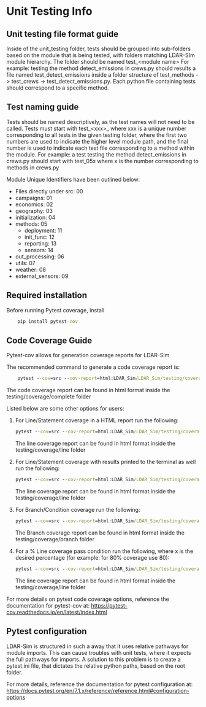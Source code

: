 
# Unit Testing Info

## Unit testing file format guide

Inside of the unit_testing folder, tests should be grouped into sub-folders based on the module that is being tested, with folders matching LDAR-SIm module hierarchy. The folder should be named test_\<module name> For example: testing the method detect_emissions in crews.py should results a file named test_detect_emissions inside a folder structure of test_methods -> test_crews -> test_detect_emissions.py. Each python file containing tests should correspond to a specific method.

## Test naming guide

Tests should be named descriptively, as the test names will not need to be called. Tests must start with test_\<xxx>_ where xxx is a unique number corresponding to all tests in the given testing folder, where the first two numbers are used to indicate the higher level module path, and the final number is used to indicate each test file corresponding to a method within the module. For example: a test testing the method detect_emissions in crews.py should start with test_05x where x is the number corresponding to methods in crews.py

Module Unique Identifiers have been outlined below:

- Files directly under src: 00
- campaigns: 01
- economics: 02
- geography: 03
- initialization: 04
- methods: 05
  - deployment: 11
  - init_func: 12
  - reporting: 13
  - sensors: 14
- out_processing: 06
- utils: 07
- weather: 08
- external_sensors: 09

## Required installation

Before running Pytest coverage, install

```cmd
    pip install pytest-cov
```

## Code Coverage Guide

Pytest-cov allows for generation coverage reports for LDAR-Sim

The recommended command to generate a code coverage report is:

``` cmd
    pytest --cov=src --cov-report=html:LDAR_Sim/LDAR_Sim/testing/coverage/complete --cov-branch  
```

The code coverage report can be found in html format inside the testing/coverage/complete folder

Listed below are some other options for users:

1. For Line/Statement coverage in a HTML report run the following:

    ``` cmd
    pytest --cov=src --cov-report=html:LDAR_Sim/LDAR_Sim/testing/coverage/line
    ```

    The line coverage report can be found in html format inside the testing/coverage/line folder

2. For Line/Statement coverage with results printed to the terminal as well run the following:

    ``` cmd
    pytest --cov=src --cov-report=html:LDAR_Sim/LDAR_Sim/testing/coverage/line --cov-report=term-missing line
    ```

    The line coverage report can be found in html format inside the testing/coverage/line folder
3. For Branch/Condition coverage run the following:

    ``` cmd
    pytest --cov=src --cov-report=html:LDAR_Sim/LDAR_Sim/testing/coverage/branch --cov-branch  
    ```

    The Branch coverage report can be found in html format inside the testing/coverage/branch folder
4. For a % Line coverage pass condition run the following, where x is the desired percentage (for example: for 80% coverage use 80):

    ``` cmd
    pytest --cov=src --cov-report=html:LDAR_Sim/LDAR_Sim/testing/coverage/line --cov-fail-under=<x>
    ```

    The line coverage report can be found in html format inside the testing/coverage/line folder

For more details on pytest code coverage options, reference the documentation for pytest-cov at: <https://pytest-cov.readthedocs.io/en/latest/index.html>

## Pytest configuration

LDAR-Sim is structured in such a away that it uses relative pathways for module imports. This can cause troubles with unit tests, where it expects the full pathways for imports. A solution to this problem is to create a pytest.ini file, that dictates the relative python paths, based on the root folder.

For more details, reference the documentation for pytest configuration at: <https://docs.pytest.org/en/7.1.x/reference/reference.html#configuration-options>
